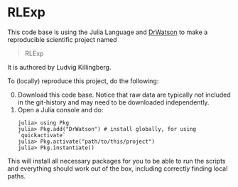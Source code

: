 # RLExp

This code base is using the Julia Language and [DrWatson](https://juliadynamics.github.io/DrWatson.jl/stable/)
to make a reproducible scientific project named
> RLExp

It is authored by Ludvig Killingberg.

To (locally) reproduce this project, do the following:

0. Download this code base. Notice that raw data are typically not included in the
   git-history and may need to be downloaded independently.
1. Open a Julia console and do:
   ```
   julia> using Pkg
   julia> Pkg.add("DrWatson") # install globally, for using `quickactivate`
   julia> Pkg.activate("path/to/this/project")
   julia> Pkg.instantiate()
   ```

This will install all necessary packages for you to be able to run the scripts and
everything should work out of the box, including correctly finding local paths.
